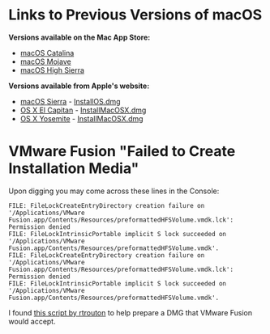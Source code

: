 # Links to Previous Versions of macOS

**Versions available on the Mac App Store:**
* [macOS Catalina](https://itunes.apple.com/us/app/macos-catalina/id1466841314?ls=1&mt=12)
* [macOS Mojave](https://itunes.apple.com/us/app/macos-mojave/id1398502828?ls=1&mt=12)
* [macOS High Sierra](https://itunes.apple.com/us/app/macos-high-sierra/id1246284741?ls=1&mt=12)

**Versions available from Apple's website:**
* [macOS Sierra](https://support.apple.com/en-us/HT208202) - [InstallOS.dmg](http://updates-http.cdn-apple.com/2019/cert/061-39476-20191023-48f365f4-0015-4c41-9f44-39d3d2aca067/InstallOS.dmg)
* [OS X El Capitan](https://support.apple.com/en-us/HT206886) - [InstallMacOSX.dmg](http://updates-http.cdn-apple.com/2019/cert/061-41424-20191024-218af9ec-cf50-4516-9011-228c78eda3d2/InstallMacOSX.dmg)
* [OS X Yosemite](https://support.apple.com/en-us/HT210717) - [InstallMacOSX.dmg](http://updates-http.cdn-apple.com/2019/cert/061-41343-20191023-02465f92-3ab5-4c92-bfe2-b725447a070d/InstallMacOSX.dmg)

# VMware Fusion "Failed to Create Installation Media"
Upon digging you may come across these lines in the Console:
```
FILE: FileLockCreateEntryDirectory creation failure on '/Applications/VMware Fusion.app/Contents/Resources/preformattedHFSVolume.vmdk.lck': Permission denied
FILE: FileLockIntrinsicPortable implicit S lock succeeded on '/Applications/VMware Fusion.app/Contents/Resources/preformattedHFSVolume.vmdk'.
FILE: FileLockCreateEntryDirectory creation failure on '/Applications/VMware Fusion.app/Contents/Resources/preformattedHFSVolume.vmdk.lck': Permission denied
FILE: FileLockIntrinsicPortable implicit S lock succeeded on '/Applications/VMware Fusion.app/Contents/Resources/preformattedHFSVolume.vmdk'.
```

I found [this script by rtrouton](https://github.com/rtrouton/create_os_x_vm_install_dmg) to help prepare a DMG that VMware Fusion would accept.